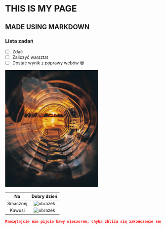 # THIS IS MY PAGE
## MADE USING MARKDOWN

### Lista zadań 
- [ ] Zdać
- [ ] Zaliczyć warsztat 
- [ ] Dostać wynik z poprawy webów :unamused:

![obrazek](https://github.com/Magdam550/warsztat_programisty/blob/master/zdj.png)


| Na   | Dobry dzień |
| :----:  | :----:  | 
| Smacznej     | ![obrazek](https://cdn.pixabay.com/photo/2015/02/05/01/33/valentines-day-624440_1280.jpg)    | 
| Kawusi   | ![obrazek](https://cdn.pixabay.com/photo/2019/11/11/15/32/coffee-4618705_1280.jpg)  | ....      |

```json
Pamiętajcie nie pijcie kawy wieczorem, chyba zbliża się zakończenie semestru a wy musicie się uczyć do późna gdy dzień nie był produktywny 
```
